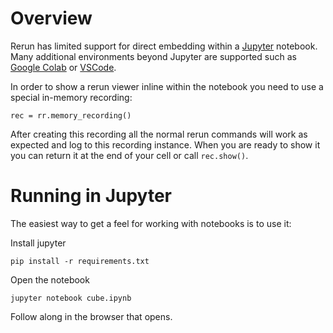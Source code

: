 # Overview

Rerun has limited support for direct embedding within a [Jupyter](https://jupyter.org/) notebook.
Many additional environments beyond Jupyter are supported such as [Google Colab](https://colab.research.google.com/)
or [VSCode](https://code.visualstudio.com/blogs/2021/08/05/notebooks).

In order to show a rerun viewer inline within the notebook you need to use a special in-memory
recording:
```
rec = rr.memory_recording()
```

After creating this recording all the normal rerun commands will work as expected and log
to this recording instance. When you are ready to show it you can return it at the end of your cell
or call `rec.show()`.

# Running in Jupyter

The easiest way to get a feel for working with notebooks is to use it:

Install jupyter
```
pip install -r requirements.txt
```

Open the notebook
```
jupyter notebook cube.ipynb
```

Follow along in the browser that opens.
